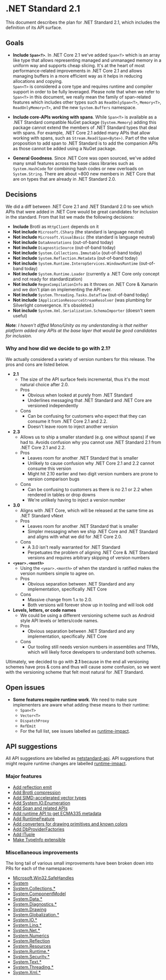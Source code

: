 # .NET Standard 2.1

This document describes the plan for .NET Standard 2.1, which includes the
definition of its API surface.

## Goals

* **Include `Span<T>`**. In .NET Core 2.1 we've added `Span<T>` which is an
  array like type that allows representing managed and unmanaged memory in a
  uniform way and supports cheap slicing. It's at the heart of most
  performance-related improvements in .NET Core 2.1 and allows managing buffers
  in a more efficient way as it helps in reducing allocations and copying.  
  `Span<T>` is considered a core type and requires runtime and compiler support
  in order to be fully leveraged. Please note that when we refer to `Span<T>` in
  this document, we really mean the family of span-related features which
  includes other types such as `ReadOnlySpan<T>`, `Memory<T>`,
  `ReadOnlyMemory<T>`, and the new `System.Buffers` namespace.

* **Include core-APIs working with spans**. While `Span<T>` is available as a
  .NET Standard compatible NuGet package (`System.Memory`) adding this package
  cannot extend the members of .NET Standard types that deal with spans. For
  example, .NET Core 2.1 added many APIs that allow working with spans, such as
  `Stream.Read(Span<Byte>)`. Part of the value proposition to add span to .NET
  Standard is to add the companion APIs as those cannot be added using a NuGet
  package.

* **General Goodness**. Since .NET Core was open sourced, we've added many small
  features across the base class libraries such as `System.HashCode` for
  combining hash codes or new overloads on `System.String`. There are about ~800
  new members in .NET Core that are on types that are already in .NET Standard
  2.0.

## Decisions

We did a diff between .NET Core 2.1 and .NET Standard 2.0 to see which APIs that
were added in .NET Core would be great candidates for inclusion in the standard.
From that list we made the following decisions:

* **Include** Brotli as `HttpClient` depends on it
* **Not include** `Microsoft.CSharp` (the standard is language neutral)
* **Not include** `Microsoft.VisualBasic` (the standard is language neutral)
* **Not include** `DataAnnotations` (out-of-band today)
* **Not include** `DiagnosticSource` (out-of-band today)
* **Not include** `System.Collections.Immutable` (out-of-band today)
* **Not include** `System.Reflection.Metadata` (out-of-band today)
* **Not include** `System.Runtime.InteropServices.WindowsRuntime` (out-of-band
  today)
* **Not include** `System.Runtime.Loader` (currently a .NET Core only concept
  and not ready for standardization)
* **Not include** `RegexCompilationInfo` as it throws on .NET Core & Xamarin and
  we don't plan on implementing the API ever.
* **Not include** `System.Threading.Tasks.Dataflow` (out-of-band today)
* **Not include** `IApplicationResourceStreamResolver` (was plumbing for
  Silverlight convergence. It's obsoleted.)
* **Not include** `System.Xml.Serialization.SchemaImporter` (doesn't seem
  useful)

***Note**: I haven't diffed Mono/Unity as my understanding is that neither
platform added any APIs at the base layer that would be good candidates for
inclusion.*

### Why and how did we decide to go with 2.1?

We actually considered a variety of version numbers for this release. The pros
and cons are listed below.

* **2.1**
  - The size of the API surface feels incremental, thus it's the most natural
    choice after 2.0.
  - Pros
    + Obvious when looked at purely from .NET Standard
    + Underlines messaging that .NET Standard and .NET Core are versioned
      independently
  - Cons
    + Can be confusing for customers who expect that they can consume it from
      .NET Core 2.1 and 2.2.
    + Doesn't leave room to inject another version
* **2.3**
  - Allows us to ship a smaller standard (e.g. one without spans) if we had to.
    Avoids confusion why you cannot use .NET Standard 2.1 from .NET Core
    2.1 and 2.2.
  - Pros
    + Leaves room for another .NET Standard that is smaller
    + Unlikely to cause confusion why .NET Core 2.1 and 2.2 cannot consume this
      version
    + Might hit 2.10 earlier and two digit version numbers are prone to version
      comparison bugs
  - Cons
    + Can be confusing to customers as there is no 2.1 or 2.2 when rendered in
      tables or drop downs
    + We're unlikely having to inject a version number  
* **3.0**
  - Aligns with .NET Core, which will be released at the same time as .NET
    Standard vNext
  - Pros
    + Leaves room for another .NET Standard that is smaller
    + Simpler messaging when we ship .NET Core and .NET Standard and aligns with
      what we did for .NET Core 2.0.
  - Cons
    + A 3.0 isn't really warranted for .NET Standard
    + Perpetuates the problem of aligning .NET Core & .NET Standard versions and
      requires arbitrary skipping of version numbers
* **`<year>.<month>`**
  - Using the `<year>.<month>` of when the standard is ratified makes the
    version numbers simple to agree on.
  - Pros
    + Obvious separation between .NET Standard and any implementation,
      specifically .NET Core
  - Cons
    + Massive change from 1.x to 2.0.
    + Both versions will forever show up in tooling and will look odd
* **Levels, letters, or code names**
  - We could be using a different versioning scheme such as Android style API
    levels or letters/code names.
  - Pros
    + Obvious separation between .NET Standard and any implementation,
      specifically .NET Core
  - Cons
    + Our tooling still needs version numbers in assemblies and TFMs, which will
      likely force developers to understand both schemes.

Ultimately, we decided to go with **2.1** because in the end all versioning
schemes have pros & cons and thus will cause *some* confusion, so we went with
the versioning scheme that felt most natural for .NET Standard.

## Open issues

* **Some features require runtime work**. We need to make sure implementers are
  aware what adding these means to their runtime:
    - `Span<T>`
    - `Vector<T>`
    - `DispatchProxy`
    - `RefEmit`
    - For the full list, see issues labelled as [runtime-impact].

## API suggestions

All API suggestions are labelled as [netstandard-api]. API suggestions that
might require runtime changes are labelled [runtime-impact].

[netstandard-api]: https://github.com/dotnet/standard/labels/netstandard-api
[runtime-impact]: https://github.com/dotnet/standard/labels/runtime-impact

### Major features

* [Add reflection emit](https://github.com/dotnet/standard/pull/829)
* [Add Brotli compression](https://github.com/dotnet/standard/pull/822)
* [Add SIMD-accelerated vector types](https://github.com/dotnet/standard/pull/821)
* [Add System.IO.Enumeration](https://github.com/dotnet/standard/pull/820)
* [Add Span<T> and related APIs](https://github.com/dotnet/standard/pull/819)
* [Add runtime API to get ECMA335 metadata](https://github.com/dotnet/standard/pull/805)
* [Add RuntimeFeature](https://github.com/dotnet/standard/pull/804)
* [Add converters for drawing primitives and known colors](https://github.com/dotnet/standard/pull/803)
* [Add DbProviderFactories](https://github.com/dotnet/standard/pull/802)
* [Add ITuple](https://github.com/dotnet/standard/pull/800)
* [Make TypeInfo extensible](https://github.com/dotnet/standard/pull/831)

### Miscellaneous improvements

The long tail of various small improvements have been broken down into PRs for
each of the namespaces:

* [Microsoft.Win32.SafeHandles](https://github.com/dotnet/standard/pull/806)
* [System](https://github.com/dotnet/standard/pull/823)
* [System.Collections.*](https://github.com/dotnet/standard/pull/807)
* [System.ComponentModel](https://github.com/dotnet/standard/pull/808)
* [System.Data.*](https://github.com/dotnet/standard/pull/809)
* [System.Diagnostics.*](https://github.com/dotnet/standard/pull/810)
* [System.Drawing](https://github.com/dotnet/standard/pull/825)
* [System.Globalization.*](https://github.com/dotnet/standard/pull/811)
* [System.IO.*](https://github.com/dotnet/standard/pull/826)
* [System.Linq.*](https://github.com/dotnet/standard/pull/812)
* [System.Net.*](https://github.com/dotnet/standard/pull/827)
* [System.Numerics](https://github.com/dotnet/standard/pull/813)
* [System.Reflection](https://github.com/dotnet/standard/pull/828)
* [System.Resources](https://github.com/dotnet/standard/pull/814)
* [System.Runtime.* ](https://github.com/dotnet/standard/pull/815)
* [System.Security.* ](https://github.com/dotnet/standard/pull/824)
* [System.Text.*](https://github.com/dotnet/standard/pull/816)
* [System.Threading.* ](https://github.com/dotnet/standard/pull/817)
* [System.Xml.*](https://github.com/dotnet/standard/pull/818)

